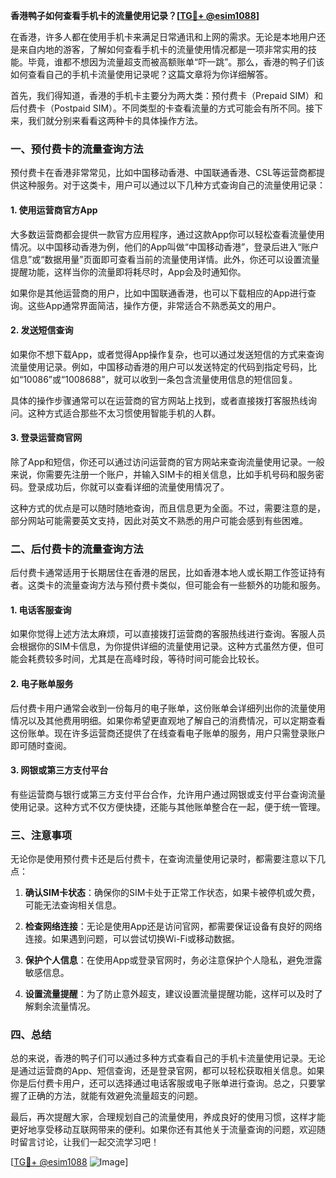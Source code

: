 **香港鸭子如何查看手机卡的流量使用记录？[[TG💪+ @esim1088](https://t.me/s/esim1088)]**

在香港，许多人都在使用手机卡来满足日常通讯和上网的需求。无论是本地用户还是来自内地的游客，了解如何查看手机卡的流量使用情况都是一项非常实用的技能。毕竟，谁都不想因为流量超支而被高额账单“吓一跳”。那么，香港的鸭子们该如何查看自己的手机卡流量使用记录呢？这篇文章将为你详细解答。

首先，我们得知道，香港的手机卡主要分为两大类：预付费卡（Prepaid SIM）和后付费卡（Postpaid SIM）。不同类型的卡查看流量的方式可能会有所不同。接下来，我们就分别来看看这两种卡的具体操作方法。

### **一、预付费卡的流量查询方法**

预付费卡在香港非常常见，比如中国移动香港、中国联通香港、CSL等运营商都提供这种服务。对于这类卡，用户可以通过以下几种方式查询自己的流量使用记录：

#### **1. 使用运营商官方App**
大多数运营商都会提供一款官方应用程序，通过这款App你可以轻松查看流量使用情况。以中国移动香港为例，他们的App叫做“中国移动香港”，登录后进入“账户信息”或“数据用量”页面即可查看当前的流量使用详情。此外，你还可以设置流量提醒功能，这样当你的流量即将耗尽时，App会及时通知你。

如果你是其他运营商的用户，比如中国联通香港，也可以下载相应的App进行查询。这些App通常界面简洁，操作方便，非常适合不熟悉英文的用户。

#### **2. 发送短信查询**
如果你不想下载App，或者觉得App操作复杂，也可以通过发送短信的方式来查询流量使用记录。例如，中国移动香港的用户可以发送特定的代码到指定号码，比如“10086”或“1008688”，就可以收到一条包含流量使用信息的短信回复。

具体的操作步骤通常可以在运营商的官方网站上找到，或者直接拨打客服热线询问。这种方式适合那些不太习惯使用智能手机的人群。

#### **3. 登录运营商官网**
除了App和短信，你还可以通过访问运营商的官方网站来查询流量使用记录。一般来说，你需要先注册一个账户，并输入SIM卡的相关信息，比如手机号码和服务密码。登录成功后，你就可以查看详细的流量使用情况了。

这种方式的优点是可以随时随地查询，而且信息更为全面。不过，需要注意的是，部分网站可能需要英文支持，因此对英文不熟悉的用户可能会感到有些困难。

### **二、后付费卡的流量查询方法**

后付费卡通常适用于长期居住在香港的居民，比如香港本地人或长期工作签证持有者。这类卡的流量查询方法与预付费卡类似，但可能会有一些额外的功能和服务。

#### **1. 电话客服查询**
如果你觉得上述方法太麻烦，可以直接拨打运营商的客服热线进行查询。客服人员会根据你的SIM卡信息，为你提供详细的流量使用记录。这种方式虽然方便，但可能会耗费较多时间，尤其是在高峰时段，等待时间可能会比较长。

#### **2. 电子账单服务**
后付费卡用户通常会收到一份每月的电子账单，这份账单会详细列出你的流量使用情况以及其他费用明细。如果你希望更直观地了解自己的消费情况，可以定期查看这份账单。现在许多运营商还提供了在线查看电子账单的服务，用户只需登录账户即可随时查阅。

#### **3. 网银或第三方支付平台**
有些运营商与银行或第三方支付平台合作，允许用户通过网银或支付平台查询流量使用记录。这种方式不仅方便快捷，还能与其他账单整合在一起，便于统一管理。

### **三、注意事项**

无论你是使用预付费卡还是后付费卡，在查询流量使用记录时，都需要注意以下几点：

1. **确认SIM卡状态**：确保你的SIM卡处于正常工作状态，如果卡被停机或欠费，可能无法查询相关信息。
   
2. **检查网络连接**：无论是使用App还是访问官网，都需要保证设备有良好的网络连接。如果遇到问题，可以尝试切换Wi-Fi或移动数据。

3. **保护个人信息**：在使用App或登录官网时，务必注意保护个人隐私，避免泄露敏感信息。

4. **设置流量提醒**：为了防止意外超支，建议设置流量提醒功能，这样可以及时了解剩余流量情况。

### **四、总结**

总的来说，香港的鸭子们可以通过多种方式查看自己的手机卡流量使用记录。无论是通过运营商的App、短信查询，还是登录官网，都可以轻松获取相关信息。如果你是后付费卡用户，还可以选择通过电话客服或电子账单进行查询。总之，只要掌握了正确的方法，就能有效避免流量超支的问题。

最后，再次提醒大家，合理规划自己的流量使用，养成良好的使用习惯，这样才能更好地享受移动互联网带来的便利。如果你还有其他关于流量查询的问题，欢迎随时留言讨论，让我们一起交流学习吧！

[[TG💪+ @esim1088](https://t.me/s/esim1088) ![Image](https://i.postimg.cc/4NQfJmqS/Snipaste-2025-05-13-00-14-12.png)]